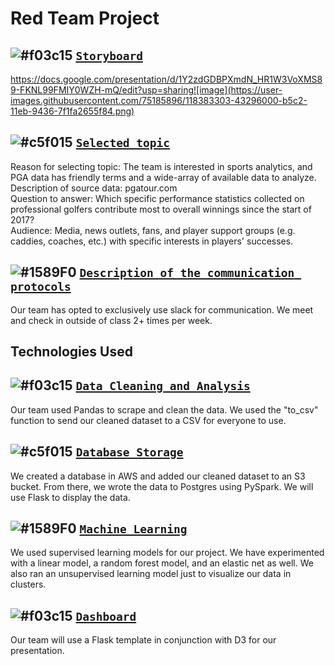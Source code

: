 # Red Team Project
## ![#f03c15](https://via.placeholder.com/15/f03c15/000000?text=+) <ins>`Storyboard`</ins>
https://docs.google.com/presentation/d/1Y2zdGDBPXmdN_HR1W3VoXMS89-FKNL99FMIY0WZH-mQ/edit?usp=sharing![image](https://user-images.githubusercontent.com/75185896/118383303-43296000-b5c2-11eb-9436-7f1fa2655f84.png)
## ![#c5f015](https://via.placeholder.com/15/c5f015/000000?text=+) <ins>`Selected topic`</ins>
Reason for selecting topic:  The team is interested in sports analytics, and PGA data has friendly terms and a wide-array of available data to analyze.    
Description of source data:  pgatour.com  
Question to answer:  Which specific performance statistics collected on professional golfers contribute most to overall winnings since the start of 2017?  
Audience: Media, news outlets, fans, and player support groups (e.g. caddies, coaches, etc.) with specific interests in players' successes.
## ![#1589F0](https://via.placeholder.com/15/1589F0/000000?text=+) <ins>`Description of the communication protocols`</ins>
Our team has opted to exclusively use slack for communication.  We meet and check in outside of class 2+ times per week.
## Technologies Used
## ![#f03c15](https://via.placeholder.com/15/f03c15/000000?text=+) <ins>`Data Cleaning and Analysis`</ins>
Our team used Pandas to scrape and clean the data.  We used the "to_csv" function to send our cleaned dataset to a CSV for everyone to use.
## ![#c5f015](https://via.placeholder.com/15/c5f015/000000?text=+) <ins>`Database Storage`</ins>
We created a database in AWS and added our cleaned dataset to an S3 bucket.  From there, we wrote the data to Postgres using PySpark.  We will use Flask to display the data.
## ![#1589F0](https://via.placeholder.com/15/1589F0/000000?text=+) <ins>`Machine Learning`</ins>
We used supervised learning models for our project.  We have experimented with a linear model, a random forest model, and an elastic net as well.  We also ran an unsupervised learning model just to visualize our data in clusters.
## ![#f03c15](https://via.placeholder.com/15/f03c15/000000?text=+) <ins>`Dashboard`</ins>
Our team will use a Flask template in conjunction with D3 for our presentation.
